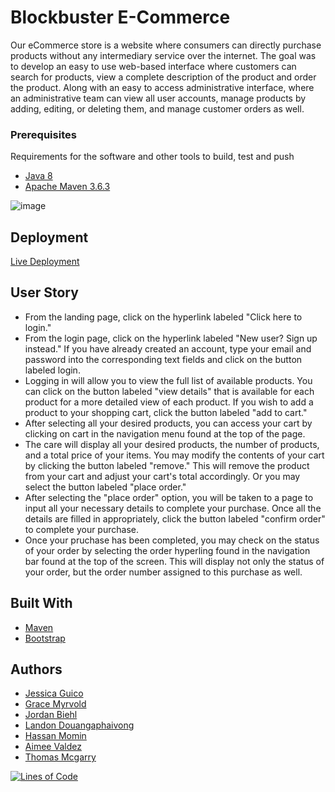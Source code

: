 # Blockbuster E-Commerce

Our eCommerce store is a website where consumers can directly purchase products without any intermediary service over the internet. The goal was to develop an easy to use web-based interface where customers can search for products, view a complete description of the product and order the product. Along with an easy to access administrative interface, where an administrative team can view all user accounts, manage products by adding, editing, or deleting them, and manage customer orders as well.

### Prerequisites

Requirements for the software and other tools to build, test and push 
- [Java 8](https://www.oracle.com/java/technologies/javase/javase8-archive-downloads.html)
- [Apache Maven 3.6.3](https://maven.apache.org/docs/3.6.3/release-notes.html)

![image](https://user-images.githubusercontent.com/99503935/202296572-4777833e-96fd-49f3-a2a9-736853e38709.png)

## Deployment

[Live Deployment](https://blockbuster-1668527176984.azurewebsites.net)

## User Story

  - From the landing page, click on the hyperlink labeled "Click here to login."
  - From the login page, click on the hyperlink labeled "New user? Sign up instead." If you have already created an account, type your email and password into the corresponding text fields and click on the button labeled login.
  - Logging in will allow you to view the full list of available products. You can click on the button labeled "view details" that is available for each product for a more detailed view of each product. If you wish to add a product to your shopping cart, click the button labeled "add to cart."
  - After selecting all your desired products, you can access your cart by clicking on cart in the navigation menu found at the top of the page.
  - The care will display all your desired products, the number of products, and a total price of your items. You may modify the contents of your cart by clicking the button labeled "remove." This will remove the product from your cart and adjust your cart's total accordingly. Or you may select the button labeled "place order."
  - After selecting the "place order" option, you will be taken to a page to input all your necessary details to complete your purchase. Once all the details are filled in appropriately, click the button labeled "confirm order" to complete your purchase.
  - Once your pruchase has been completed, you may check on the status of your order by selecting the order hyperling found in the navigation bar found at the top of the screen. This will display not only the status of your order, but the order number assigned to this purchase as well.

## Built With

  - [Maven](https://www.contributor-covenant.org/)
  - [Bootstrap](https://creativecommons.org/)


## Authors

  - [Jessica Guico](https://github.com/jessicamcg)
  - [Grace Myrvold](https://github.com/gmyrvold)
  - [Jordan Biehl](https://github.com/jbiehl88)
  - [Landon Douangaphaivong](https://github.com/LandonDvong)
  - [Hassan Momin](https://github.com/HassanM-01)
  - [Aimee Valdez](https://github.com/AimeeVldz)
  - [Thomas Mcgarry](https://github.com/4xg3ok7g31es)


[![Lines of Code](https://sonarcloud.io/api/project_badges/measure?project=jessicamcg_blockbuster-app&metric=ncloc)](https://sonarcloud.io/summary/new_code?id=jessicamcg_blockbuster-app)
